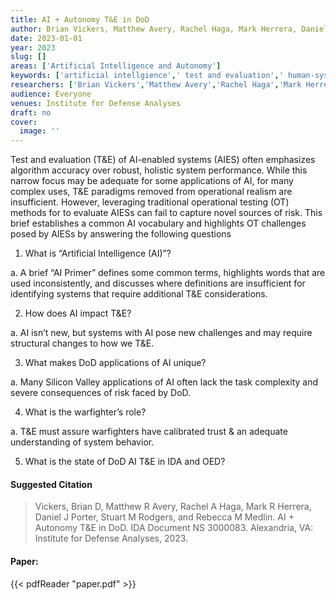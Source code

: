 ```yaml
---
title: AI + Autonomy T&E in DoD
author: Brian Vickers, Matthew Avery, Rachel Haga, Mark Herrera, Daniel Porter, Stuart Rodgers
date: 2023-01-01
year: 2023
slug: []
areas: ['Artificial Intelligence and Autonomy']
keywords: ['artificial intellgience',' test and evaluation',' human-system integration']
researchers: ['Brian Vickers','Matthew Avery','Rachel Haga','Mark Herrera','Daniel Porter','Stuart Rodgers']
audience: Everyone
venues: Institute for Defense Analyses
draft: no
cover:
  image: ''
---
```




Test and evaluation (T&E) of AI-enabled systems (AIES) often emphasizes algorithm accuracy over robust, holistic system performance. While this narrow focus may be adequate for some applications of AI, for many complex uses, T&E paradigms removed from operational realism are insufficient. However, leveraging traditional operational testing (OT) methods for to evaluate AIESs can fail to capture novel sources of risk. This brief establishes a common AI vocabulary and highlights OT challenges posed by AIESs by answering the following questions  

1. What is “Artificial Intelligence (AI)”? 

a. A brief “AI Primer” defines some common terms, highlights words that are used inconsistently, and discusses where definitions are insufficient for identifying systems that require additional T&E considerations. 

2. How does AI impact T&E? 

a. AI isn’t new, but systems with AI pose new challenges and may require structural changes to how we T&E. 

3. What makes DoD applications of AI unique? 

a. Many Silicon Valley applications of AI often lack the task complexity and severe consequences of risk faced by DoD. 

4. What is the warfighter’s role? 

a. T&E must assure warfighters have calibrated trust & an adequate understanding of system behavior.

5. What is the state of DoD AI T&E in IDA and OED?

#### Suggested Citation
> Vickers, Brian D, Matthew R Avery, Rachel A Haga, Mark R Herrera, Daniel J Porter, Stuart M Rodgers, and Rebecca M Medlin. AI + Autonomy T&E in DoD. IDA Document NS 3000083. Alexandria, VA: Institute for Defense Analyses, 2023.



#### Paper: 
{{< pdfReader "paper.pdf" >}}


